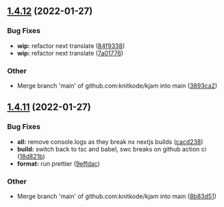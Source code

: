 ## [1.4.12](https://github.com/knitkode/kjam/compare/v1.4.11...v1.4.12) (2022-01-27)

### Bug Fixes

- **wip:** refactor next translate ([84f9338](https://github.com/knitkode/kjam/commit/84f93385d421341ce136c6e112f86b05cefb2c40))
- **wip:** refactor next translate ([7a01776](https://github.com/knitkode/kjam/commit/7a01776d8ca6cfab74ad264f056ffdfd39b5799f))

### Other

- Merge branch 'main' of github.com:knitkode/kjam into main ([3893ca2](https://github.com/knitkode/kjam/commit/3893ca256fff8ef1198522ca23ed3d575f317627))

## [1.4.11](https://github.com/knitkode/kjam/compare/v1.4.10...v1.4.11) (2022-01-27)

### Bug Fixes

- **all:** remove console.logs as they break nx nextjs builds ([cacd238](https://github.com/knitkode/kjam/commit/cacd238f0034d17372d44325a1e1095f62494f40))
- **build:** switch back to tsc and babel, swc breaks on github action ci ([18d821b](https://github.com/knitkode/kjam/commit/18d821b89ea2b0b4a008e04f4941a4cb8466dac8))
- **format:** run prettier ([9effdac](https://github.com/knitkode/kjam/commit/9effdacfa24d40f2f9d24ccd944162bda32ba447))

### Other

- Merge branch 'main' of github.com:knitkode/kjam into main ([8b83d51](https://github.com/knitkode/kjam/commit/8b83d51c812eb660e4aed8aadaeede1723a82c10))
